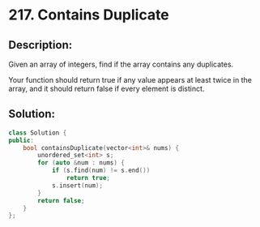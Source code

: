 # 217. Contains Duplicate

## Description:

Given an array of integers, find if the array contains any duplicates.

Your function should return true if any value appears at least twice in the array, and it should return false if every element is distinct.

## Solution:

```c++
class Solution {
public:
    bool containsDuplicate(vector<int>& nums) {
        unordered_set<int> s;
        for (auto &num : nums) {
            if (s.find(num) != s.end())
                return true;
            s.insert(num);
        }
        return false;
    }
};
```

<!-- remark：

-  -->

